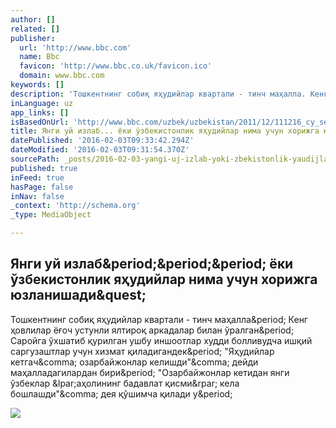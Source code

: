 ```yaml
---
author: []
related: []
publisher:
  url: 'http://www.bbc.com'
  name: Bbc
  favicon: 'http://www.bbc.co.uk/favicon.ico'
  domain: www.bbc.com
keywords: []
description: 'Тошкентнинг собиқ яҳудийлар квартали - тинч маҳалла. Кенг ҳовлилар ёғоч устунли ялтироқ аркадалар билан ўралган. Саройга ўхшатиб қурилган ушбу иншоотлар худди болливудча ишқий саргузаштлар учун хизмат қиладигандек. "Яҳудийлар кетгач, озарбайжонлар келишди", дейди маҳалладагилардан бири. "Озарбайжонлар кетидан янги ўзбеклар (аҳолининг бадавлат қисми) кела бошлашди", дея қўшимча қилади у.'
inLanguage: uz
app_links: []
isBasedOnUrl: 'http://www.bbc.com/uzbek/uzbekistan/2011/12/111216_cy_search_of_new_home_blog.shtml'
title: Янги уй излаб... ёки ўзбекистонлик яҳудийлар нима учун хорижга юзланишади?
datePublished: '2016-02-03T09:33:42.294Z'
dateModified: '2016-02-03T09:31:54.370Z'
sourcePath: _posts/2016-02-03-yangi-uj-izlab-yoki-zbekistonlik-yaudijlar-nima-uchun-horizh.md
published: true
inFeed: true
hasPage: false
inNav: false
_context: 'http://schema.org'
_type: MediaObject

---
```

<article style=""><h1>Янги уй излаб&amp;period;&amp;period;&amp;period; ёки ўзбекистонлик яҳудийлар нима учун хорижга юзланишади&amp;quest;</h1><p>Тошкентнинг собиқ яҳудийлар квартали - тинч маҳалла&amp;period; Кенг ҳовлилар ёғоч устунли ялтироқ аркадалар билан ўралган&amp;period; Саройга ўхшатиб қурилган ушбу иншоотлар худди болливудча ишқий саргузаштлар учун хизмат қиладигандек&amp;period; "Яҳудийлар кетгач&amp;comma; озарбайжонлар келишди"&amp;comma; дейди маҳалладагилардан бири&amp;period; "Озарбайжонлар кетидан янги ўзбеклар &amp;lpar;аҳолининг бадавлат қисми&amp;rpar; кела бошлашди"&amp;comma; дея қўшимча қилади у&amp;period;</p><img src="http://www.bbc.com/staticarchive/a527bb2f9cc9003e81707a1615ee311caf1515ac.jpg" /></article>
